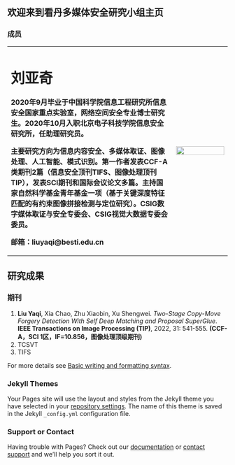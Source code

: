 ## 欢迎来到看丹多媒体安全研究小组主页

### 成员

<table border="0">
  <tr>
    <td width="75%">
      <h1>刘亚奇</h1>
      <p><b>2020年9月毕业于中国科学院信息工程研究所信息安全国家重点实验室，网络空间安全专业博士研究生。2020年10月入职北京电子科技学院信息安全研究所，任助理研究员。</b></p>
      <p><b>主要研究方向为信息内容安全、多媒体取证、图像处理、人工智能、模式识别。第一作者发表CCF-A类期刊2篇（信息安全顶刊TIFS、图像处理顶刊TIP），发表SCI期刊和国际会议论文多篇。主持国家自然科学基金青年基金一项（基于关键深度特征匹配的有约束图像拼接检测与定位研究）。CSIG数字媒体取证与安全专委会、CSIG视觉大数据专委会委员。</b></p>
      <p><b>邮箱：liuyaqi@besti.edu.cn</b></p>
    </td>
    <td width="25%">
      <image src="liuyaqi.png" width="100%">
    </td>
  </tr>
</table>



## 研究成果

### 期刊


1. **Liu Yaqi**, Xia Chao, Zhu Xiaobin, Xu Shengwei. *Two-Stage Copy-Move Forgery Detection With Self Deep Matching and Proposal SuperGlue*. **IEEE Transactions on Image Processing (TIP)**, 2022, 31: 541-555. **(CCF-A，SCI 1区，IF=10.856，图像处理顶级期刊)**
1. TCSVT
1. TIFS

For more details see [Basic writing and formatting syntax](https://docs.github.com/en/github/writing-on-github/getting-started-with-writing-and-formatting-on-github/basic-writing-and-formatting-syntax).

### Jekyll Themes

Your Pages site will use the layout and styles from the Jekyll theme you have selected in your [repository settings](https://github.com/KanDanGroup/KanDanMMSec.com/settings/pages). The name of this theme is saved in the Jekyll `_config.yml` configuration file.

### Support or Contact

Having trouble with Pages? Check out our [documentation](https://docs.github.com/categories/github-pages-basics/) or [contact support](https://support.github.com/contact) and we’ll help you sort it out.
